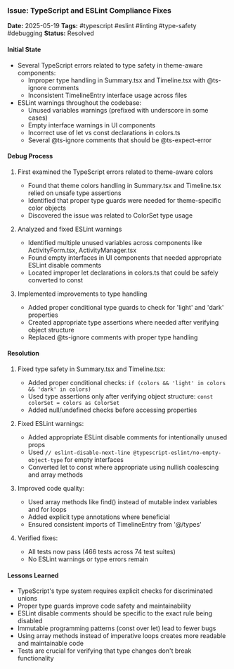 ### Issue: TypeScript and ESLint Compliance Fixes
**Date:** 2025-05-19
**Tags:** #typescript #eslint #linting #type-safety #debugging
**Status:** Resolved

#### Initial State
- Several TypeScript errors related to type safety in theme-aware components:
  - Improper type handling in Summary.tsx and Timeline.tsx with @ts-ignore comments
  - Inconsistent TimelineEntry interface usage across files
- ESLint warnings throughout the codebase:
  - Unused variables warnings (prefixed with underscore in some cases)
  - Empty interface warnings in UI components
  - Incorrect use of let vs const declarations in colors.ts
  - Several @ts-ignore comments that should be @ts-expect-error

#### Debug Process
1. First examined the TypeScript errors related to theme-aware colors
   - Found that theme colors handling in Summary.tsx and Timeline.tsx relied on unsafe type assertions
   - Identified that proper type guards were needed for theme-specific color objects
   - Discovered the issue was related to ColorSet type usage

2. Analyzed and fixed ESLint warnings
   - Identified multiple unused variables across components like ActivityForm.tsx, ActivityManager.tsx
   - Found empty interfaces in UI components that needed appropriate ESLint disable comments
   - Located improper let declarations in colors.ts that could be safely converted to const

3. Implemented improvements to type handling
   - Added proper conditional type guards to check for 'light' and 'dark' properties
   - Created appropriate type assertions where needed after verifying object structure
   - Replaced @ts-ignore comments with proper type handling

#### Resolution
1. Fixed type safety in Summary.tsx and Timeline.tsx:
   - Added proper conditional checks: `if (colors && 'light' in colors && 'dark' in colors)`
   - Used type assertions only after verifying object structure: `const colorSet = colors as ColorSet`
   - Added null/undefined checks before accessing properties

2. Fixed ESLint warnings:
   - Added appropriate ESLint disable comments for intentionally unused props
   - Used `// eslint-disable-next-line @typescript-eslint/no-empty-object-type` for empty interfaces
   - Converted let to const where appropriate using nullish coalescing and array methods

3. Improved code quality:
   - Used array methods like find() instead of mutable index variables and for loops
   - Added explicit type annotations where beneficial
   - Ensured consistent imports of TimelineEntry from '@/types'

4. Verified fixes:
   - All tests now pass (466 tests across 74 test suites)
   - No ESLint warnings or type errors remain

#### Lessons Learned
- TypeScript's type system requires explicit checks for discriminated unions
- Proper type guards improve code safety and maintainability
- ESLint disable comments should be specific to the exact rule being disabled
- Immutable programming patterns (const over let) lead to fewer bugs
- Using array methods instead of imperative loops creates more readable and maintainable code
- Tests are crucial for verifying that type changes don't break functionality
